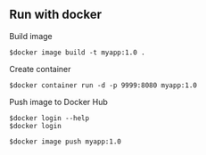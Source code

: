 ## Run with docker

Build image
```
$docker image build -t myapp:1.0 .
```

Create container 
```
$docker container run -d -p 9999:8080 myapp:1.0
```

Push image to Docker Hub
```
$docker login --help
$docker login 

$docker image push myapp:1.0
```
